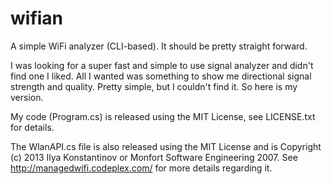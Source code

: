 wifian
======

A simple WiFi analyzer (CLI-based). It should be pretty straight forward.

I was looking for a super fast and simple to use signal analyzer and didn't
find one I liked. All I wanted was something to show me directional signal 
strength and quality. Pretty simple, but I couldn't find it. So here is my
version.

My code (Program.cs) is released using the MIT License, see LICENSE.txt for details.

The WlanAPI.cs file is also released using the MIT License and is 
Copyright (c) 2013 Ilya Konstantinov or Monfort Software Engineering 2007.
See http://managedwifi.codeplex.com/ for more details regarding it.
